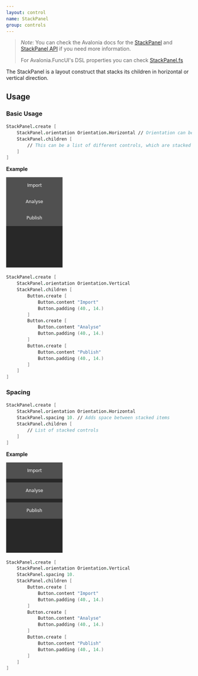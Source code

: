 ```yaml
---
layout: control
name: StackPanel
group: controls
---
```

[StackPanel]: https://avaloniaui.net/docs/controls/stackpanel
[StackPanel API]: http://reference.avaloniaui.net/api/Avalonia.Controls/StackPanel/
[StackPanel.fs]: https://github.com/AvaloniaCommunity/Avalonia.FuncUI/blob/master/src/Avalonia.FuncUI.DSL/Panels/StackPanel.fs

> *Note*: You can check the Avalonia docs for the [StackPanel] and [StackPanel API] if you need more information.
>
> For Avalonia.FuncUI's DSL properties you can check [StackPanel.fs]

The StackPanel is a layout construct that stacks its children in horizontal or vertical direction.

## Usage

### Basic Usage
```fsharp
StackPanel.create [
    StackPanel.orientation Orientation.Horizontal // Orientation can be Horizontal or Vertical
    StackPanel.children [
        // This can be a list of different controls, which are stacked inside of the StackPanel
    ]
]
```

**Example**

![StackPanel](/images/controls/stackpanel/basic.png)

```fsharp
StackPanel.create [
    StackPanel.orientation Orientation.Vertical
    StackPanel.children [
        Button.create [
            Button.content "Import"
            Button.padding (40., 14.)
        ]
        Button.create [
            Button.content "Analyse"
            Button.padding (40., 14.)
        ]
        Button.create [
            Button.content "Publish"
            Button.padding (40., 14.)
        ]
    ]
]
```

### Spacing
```fsharp
StackPanel.create [
    StackPanel.orientation Orientation.Horizontal
    StackPanel.spacing 10. // Adds space between stacked items
    StackPanel.children [
        // List of stacked controls
    ]
]
```

**Example**

![StackPanel Spacing](/images/controls/stackpanel/spacing.png)

```fsharp
StackPanel.create [
    StackPanel.orientation Orientation.Vertical
    StackPanel.spacing 10.
    StackPanel.children [
        Button.create [
            Button.content "Import"
            Button.padding (40., 14.)
        ]
        Button.create [
            Button.content "Analyse"
            Button.padding (40., 14.)
        ]
        Button.create [
            Button.content "Publish"
            Button.padding (40., 14.)
        ]
    ]
]
```
